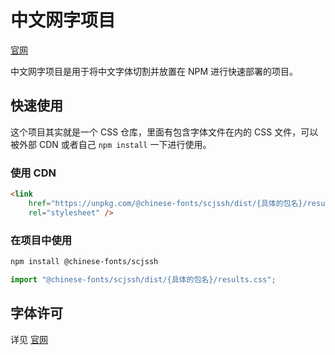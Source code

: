 # 中文网字项目

[官网](https://chinese-font.netlify.app/fonts/scjssh)

中文网字项目是用于将中文字体切割并放置在 NPM 进行快速部署的项目。

## 快速使用

这个项目其实就是一个 CSS 仓库，里面有包含字体文件在内的 CSS 文件，可以被外部 CDN 或者自己 `npm install` 一下进行使用。

### 使用 CDN

```html
<link
    href="https://unpkg.com/@chinese-fonts/scjssh/dist/{具体的包名}/results.css"
    rel="stylesheet" />
```

### 在项目中使用

```sh
npm install @chinese-fonts/scjssh
```

```ts
import "@chinese-fonts/scjssh/dist/{具体的包名}/results.css";
```

## 字体许可

详见 [官网](https://chinese-font.netlify.app/fonts/scjssh)
